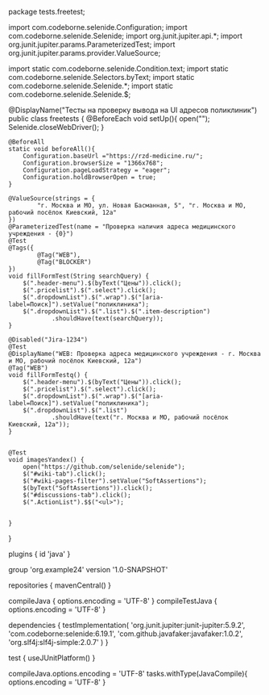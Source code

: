 package tests.freetest;

import com.codeborne.selenide.Configuration;
import com.codeborne.selenide.Selenide;
import org.junit.jupiter.api.*;
import org.junit.jupiter.params.ParameterizedTest;
import org.junit.jupiter.params.provider.ValueSource;

import static com.codeborne.selenide.Condition.text;
import static com.codeborne.selenide.Selectors.byText;
import static com.codeborne.selenide.Selenide.*;
import static com.codeborne.selenide.Selenide.$;

@DisplayName("Тесты на проверку вывода на UI адресов поликлиник")
public class freetests {
    @BeforeEach
    void setUp(){
        open("");
        Selenide.closeWebDriver();
    }

    @BeforeAll
    static void beforeAll(){
        Configuration.baseUrl ="https://rzd-medicine.ru/";
        Configuration.browserSize = "1366x768";
        Configuration.pageLoadStrategy = "eager";
        Configuration.holdBrowserOpen = true;
    }

    @ValueSource(strings = {
            "г. Москва и МО, ул. Новая Басманная, 5", "г. Москва и МО, рабочий посёлок Киевский, 12а"
    })
    @ParameterizedTest(name = "Проверка наличия адреса медицинского учреждения - {0}")
    @Test
    @Tags({
            @Tag("WEB"),
            @Tag("BLOCKER")
    })
    void fillFormTest(String searchQuery) {
        $(".header-menu").$(byText("Цены")).click();
        $(".pricelist").$(".select").click();
        $(".dropdownList").$(".wrap").$("[aria-label=Поиск]").setValue("поликлиника");
        $(".dropdownList").$(".list").$(".item-description")
                .shouldHave(text(searchQuery));
    }

    @Disabled("Jira-1234")
    @Test
    @DisplayName("WEB: Проверка адреса медицинского учреждения - г. Москва и МО, рабочий посёлок Киевский, 12а")
    @Tag("WEB")
    void fillFormTestq() {
        $(".header-menu").$(byText("Цены")).click();
        $(".pricelist").$(".select").click();
        $(".dropdownList").$(".wrap").$("[aria-label=Поиск]").setValue("поликлиника");
        $(".dropdownList").$(".list")
                .shouldHave(text("г. Москва и МО, рабочий посёлок Киевский, 12а"));
    }


    @Test
    void imagesYandex() {
        open("https://github.com/selenide/selenide");
        $("#wiki-tab").click();
        $("#wiki-pages-filter").setValue("SoftAssertions");
        $(byText("SoftAssertions")).click();
        $("#discussions-tab").click();
        $(".ActionList").$$("<ul>");


    }



}



plugins {
    id 'java'
}

group 'org.example24'
version '1.0-SNAPSHOT'

repositories {
    mavenCentral()
}

compileJava {
    options.encoding = 'UTF-8'
}
compileTestJava {
    options.encoding = 'UTF-8'
}

dependencies {
    testImplementation(
            'org.junit.jupiter:junit-jupiter:5.9.2',
            'com.codeborne:selenide:6.19.1',
            'com.github.javafaker:javafaker:1.0.2',
            'org.slf4j:slf4j-simple:2.0.7'
    )
}

test {
    useJUnitPlatform()
}

compileJava.options.encoding = 'UTF-8'
tasks.withType(JavaCompile){
    options.encoding = 'UTF-8'
}
